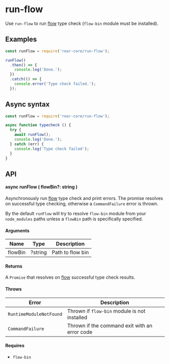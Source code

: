 # run-flow

Use `run-flow` to run [flow] type check (`flow-bin` module must be installed).

## Examples

  ```javascript
  const runFlow = require('rear-core/run-flow');

  runFlow()
    .then() => {
      console.log('Done.');
    })
    .catch(() => {
      console.error('Type check failed.');
    });
  ```

## Async syntax

  ```javascript
  const runFlow = require('rear-core/run-flow');

  async function typecheck () {
    try {
      await runFlow();
      console.log('Done.');
    } catch (err) {
      console.log('Type check failed');
    }
  }
  ```

## API

#### async runFlow ( flowBin?: string )

Asynchronously run [flow] type check and print errors. The promise resolves on
successful type checking, otherwise a `CommandFailure` error is thrown.

By the default `runFlow` will try to resolve `flow-bin` module from your
`node_modules` paths unless a `flowBin` path is specifically specified.

#### Arguments

| Name    | Type    | Description      |
|---------|---------|------------------|
| flowBin | ?string | Path to flow bin |

#### Returns

A `Promise` that resolves on [flow] successful type check results.

#### Throws

| Error                   | Description                                   |
|-------------------------|-----------------------------------------------|
| `RuntimeModuleNotFound` | Thrown if `flow-bin` module is not installed  |
| `CommandFailure`        | Thrown if the command exit with an error code |

#### Requires

* `flow-bin`

[flow]: https://flow.org
